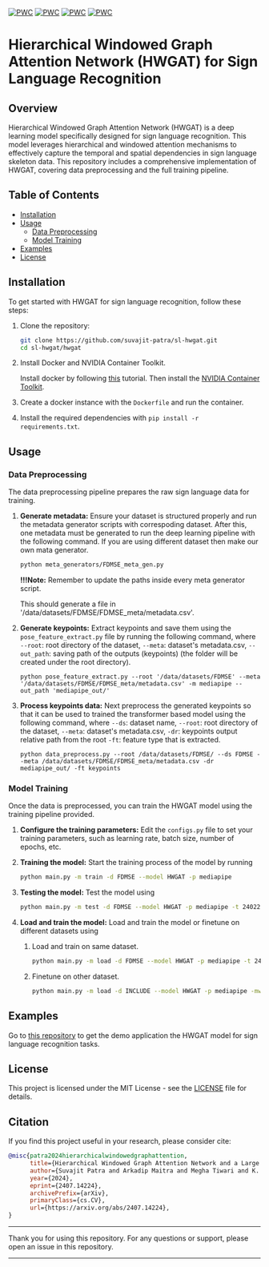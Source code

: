 [![PWC](https://img.shields.io/endpoint.svg?url=https://paperswithcode.com/badge/hierarchical-windowed-graph-attention-network/sign-language-recognition-on-fdmse-isl)](https://paperswithcode.com/sota/sign-language-recognition-on-fdmse-isl?p=hierarchical-windowed-graph-attention-network)
[![PWC](https://img.shields.io/endpoint.svg?url=https://paperswithcode.com/badge/hierarchical-windowed-graph-attention-network/sign-language-recognition-on-lsa64)](https://paperswithcode.com/sota/sign-language-recognition-on-lsa64?p=hierarchical-windowed-graph-attention-network)
[![PWC](https://img.shields.io/endpoint.svg?url=https://paperswithcode.com/badge/hierarchical-windowed-graph-attention-network/sign-language-recognition-on-autsl)](https://paperswithcode.com/sota/sign-language-recognition-on-autsl?p=hierarchical-windowed-graph-attention-network)
[![PWC](https://img.shields.io/endpoint.svg?url=https://paperswithcode.com/badge/hierarchical-windowed-graph-attention-network/sign-language-recognition-on-wlasl-2000)](https://paperswithcode.com/sota/sign-language-recognition-on-wlasl-2000?p=hierarchical-windowed-graph-attention-network)

# Hierarchical Windowed Graph Attention Network (HWGAT) for Sign Language Recognition

## Overview

Hierarchical Windowed Graph Attention Network (HWGAT) is a deep learning model specifically designed for sign language recognition. This model leverages hierarchical and windowed attention mechanisms to effectively capture the temporal and spatial dependencies in sign language skeleton data. This repository includes a comprehensive implementation of HWGAT, covering data preprocessing and the full training pipeline.

## Table of Contents

- [Installation](#installation)
- [Usage](#usage)
  - [Data Preprocessing](#data-preprocessing)
  - [Model Training](#model-training)
- [Examples](#examples)
- [License](#license)

## Installation

To get started with HWGAT for sign language recognition, follow these steps:

1. Clone the repository:
    ```bash
    git clone https://github.com/suvajit-patra/sl-hwgat.git
    cd sl-hwgat/hwgat
    ```

2. Install Docker and NVIDIA Container Toolkit.
   
   Install docker by following [this](https://www.digitalocean.com/community/tutorials/how-to-install-and-use-docker-on-ubuntu-20-04) tutorial.
   Then install the [NVIDIA Container Toolkit](https://docs.nvidia.com/datacenter/cloud-native/container-toolkit/latest/install-guide.html).
   
4. Create a docker instance with the `Dockerfile` and run the container.

5. Install the required dependencies with `pip install -r requirements.txt`.

## Usage

### Data Preprocessing

The data preprocessing pipeline prepares the raw sign language data for training.

1. **Generate metadata:** Ensure your dataset is structured properly and run the metadata generator scripts with correspoding dataset. After this, one metadata must be generated to run the deep learning pipeline with the following command. If you are using different dataset then make our own mata generator. 
    ```bash
    python meta_generators/FDMSE_meta_gen.py
    ```

    **!!!Note:** Remember to update the paths inside every meta generator script.

    This should generate a file in '/data/datasets/FDMSE/FDMSE_meta/metadata.csv'.

2. **Generate keypoints:** Extract keypoints and save them using the `pose_feature_extract.py` file by running the following command, where `--root`: root directory of the dataset, `--meta`: dataset\'s metadata.csv, `--out_path`: saving path of the outputs (keypoints) (the folder will be created under the root directory).

    ```
    python pose_feature_extract.py --root '/data/datasets/FDMSE' --meta '/data/datasets/FDMSE/FDMSE_meta/metadata.csv' -m mediapipe --out_path 'mediapipe_out/'
    ```

3. **Process keypoints data:** Next preprocess the generated keypoints so that it can be used to trained the transformer based model using the following command, where `--ds`: dataset name, `--root`: root directory of the dataset, `--meta`: dataset\'s metadata.csv, `-dr`: keypoints output relative path from the root `-ft`: feature type that is extracted.

    ```
    python data_preprocess.py --root /data/datasets/FDMSE/ --ds FDMSE --meta /data/datasets/FDMSE/FDMSE_meta/metadata.csv -dr mediapipe_out/ -ft keypoints
    ```

### Model Training

Once the data is preprocessed, you can train the HWGAT model using the training pipeline provided.

1. **Configure the training parameters:** Edit the `configs.py` file to set your training parameters, such as learning rate, batch size, number of epochs, etc.

2. **Training the model:** Start the training process of the model by running
    ```bash
    python main.py -m train -d FDMSE --model HWGAT -p mediapipe
    ```

3. **Testing the model:** Test the model using
    ```bash
    python main.py -m test -d FDMSE --model HWGAT -p mediapipe -t 240227_1807 -px best_loss
    ```

4. **Load and train the model:** Load and train the model or finetune on different datasets using
    1. Load and train on same dataset.
        ```bash
        python main.py -m load -d FDMSE --model HWGAT -p mediapipe -t 240227_1807 -px best_loss
        ```

    1. Finetune on other dataset.
        ```bash
        python main.py -m load -d INCLUDE --model HWGAT -p mediapipe -mw output/FDMSE/HWGAT_240227_1807/model_best_loss.pt
        ```


## Examples

Go to [this repository](https://github.com/suvajit-patra/sl-hwgat-demo) to get the demo application the HWGAT model for sign language recognition tasks.

## License

This project is licensed under the MIT License - see the [LICENSE](LICENSE) file for details.



## Citation
If you find this project useful in your research, please consider cite:
```bibtex
@misc{patra2024hierarchicalwindowedgraphattention,
      title={Hierarchical Windowed Graph Attention Network and a Large Scale Dataset for Isolated Indian Sign Language Recognition}, 
      author={Suvajit Patra and Arkadip Maitra and Megha Tiwari and K. Kumaran and Swathy Prabhu and Swami Punyeshwarananda and Soumitra Samanta},
      year={2024},
      eprint={2407.14224},
      archivePrefix={arXiv},
      primaryClass={cs.CV},
      url={https://arxiv.org/abs/2407.14224}, 
}
```

---

Thank you for using this repository. For any questions or support, please open an issue in this repository.

---

